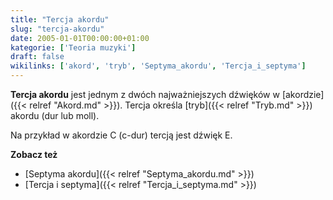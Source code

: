 ```yaml
---
title: "Tercja akordu"
slug: "tercja-akordu"
date: 2005-01-01T00:00:00+01:00
kategorie: ['Teoria muzyki']
draft: false
wikilinks: ['akord', 'tryb', 'Septyma_akordu', 'Tercja_i_septyma']
---
```

**Tercja akordu** jest jednym z dwóch najważniejszych dźwięków w
[akordzie]({{< relref "Akord.md" >}}). Tercja określa [tryb]({{< relref "Tryb.md" >}})
akordu (dur lub moll).

Na przykład w akordzie C (c-dur) tercją jest dźwięk E.

**Zobacz też**

  - [Septyma akordu]({{< relref "Septyma_akordu.md" >}})
  - [Tercja i septyma]({{< relref "Tercja_i_septyma.md" >}})

